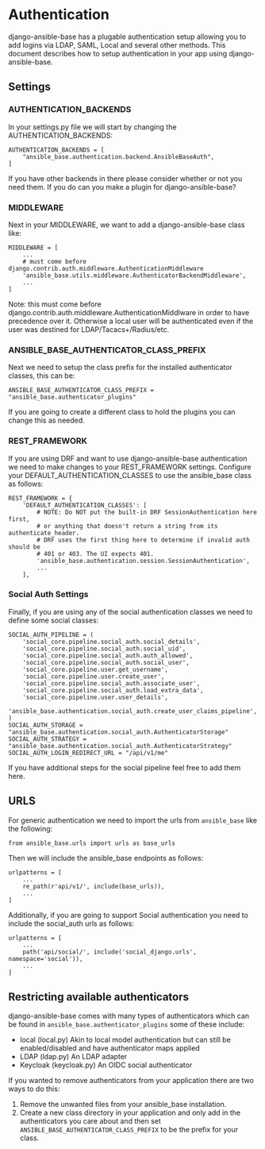 # Authentication

django-ansible-base has a plugable authentication setup allowing you to add logins via LDAP, SAML, Local and several other methods. This document describes how to setup authentication in your app using django-ansible-base.


## Settings

### AUTHENTICATION_BACKENDS
In your settings.py file we will start by changing the AUTHENTICATION_BACKENDS:
```
AUTHENTICATION_BACKENDS = [
    "ansible_base.authentication.backend.AnsibleBaseAuth",
]
```

If you have other backends in there please consider whether or not you need them. If you do can you make a plugin for django-ansible-base?

### MIDDLEWARE
Next in your MIDDLEWARE, we want to add a django-ansible-base class like:
```
MIDDLEWARE = [
    ...
    # must come before django.contrib.auth.middleware.AuthenticationMiddleware
    'ansible_base.utils.middleware.AuthenticatorBackendMiddleware',
    ...
]
``` 

Note: this must come before django.contrib.auth.middleware.AuthenticationMiddlware in order to have precedence over it. Otherwise a local user will be authenticated even if the user was destined for LDAP/Tacacs+/Radius/etc. 


### ANSIBLE_BASE_AUTHENTICATOR_CLASS_PREFIX
Next we need to setup the class prefix for the installed authenticator classes, this can be:
```
ANSIBLE_BASE_AUTHENTICATOR_CLASS_PREFIX = "ansible_base.authenticator_plugins"
```

If you are going to create a different class to hold the plugins you can change this as needed.

### REST_FRAMEWORK

If you are using DRF and want to use django-ansible-base authentication we need to make changes to your REST_FRAMEWORK settings. Configure your DEFAULT_AUTHENTICATION_CLASSES to use the ansible_base class as follows:
```
REST_FRAMEWORK = {
    'DEFAULT_AUTHENTICATION_CLASSES': [
        # NOTE: Do NOT put the built-in DRF SessionAuthentication here first,
        # or anything that doesn't return a string from its authenticate_header.
        # DRF uses the first thing here to determine if invalid auth should be
        # 401 or 403. The UI expects 401.
        'ansible_base.authentication.session.SessionAuthentication',
        ...
    ],
```


### Social Auth Settings
Finally, if you are using any of the social authentication classes we need to define some social classes:
```
SOCIAL_AUTH_PIPELINE = (
    'social_core.pipeline.social_auth.social_details',
    'social_core.pipeline.social_auth.social_uid',
    'social_core.pipeline.social_auth.auth_allowed',
    'social_core.pipeline.social_auth.social_user',
    'social_core.pipeline.user.get_username',
    'social_core.pipeline.user.create_user',
    'social_core.pipeline.social_auth.associate_user',
    'social_core.pipeline.social_auth.load_extra_data',
    'social_core.pipeline.user.user_details',
    'ansible_base.authentication.social_auth.create_user_claims_pipeline',
)
SOCIAL_AUTH_STORAGE = "ansible_base.authentication.social_auth.AuthenticatorStorage"
SOCIAL_AUTH_STRATEGY = "ansible_base.authentication.social_auth.AuthenticatorStrategy"
SOCIAL_AUTH_LOGIN_REDIRECT_URL = "/api/v1/me"
```

If you have additional steps for the social pipeline feel free to add them here.


## URLS

For generic authentication we need to import the urls from `ansible_base` like the following:
```
from ansible_base.urls import urls as base_urls
```

Then we will include the ansible_base endpoints as follows:
```
urlpatterns = [
    ...
    re_path(r'api/v1/', include(base_urls)),
    ...
]
```

Additionally, if you are going to support Social authentication you need to include the social_auth urls as follows:
```
urlpatterns = [
    ...
    path('api/social/', include('social_django.urls', namespace='social')),
    ...
]
```

## Restricting available authenticators

django-ansible-base comes with many types of authenticators which can be found in `ansible_base.authenticator_plugins` some of these include:
  * local (local.py) Akin to local model authentication but can still be enabled/disabled and have authenticator maps applied
  * LDAP (ldap.py) An LDAP adapter
  * Keycloak (keycloak.py) An OIDC social authenticator

If you wanted to remove authenticators from your application there are two ways to do this:
1. Remove the unwanted files from your ansible_base installation.
2. Create a new class directory in your application and only add in the authenticators you care about and then set `ANSIBLE_BASE_AUTHENTICATOR_CLASS_PREFIX` to be the prefix for your class.


